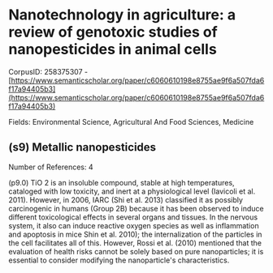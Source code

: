 # Nanotechnology in agriculture: a review of genotoxic studies of nanopesticides in animal cells

CorpusID: 258375307 - [https://www.semanticscholar.org/paper/c6060610198e8755ae9f6a507fda6f17a94405b3](https://www.semanticscholar.org/paper/c6060610198e8755ae9f6a507fda6f17a94405b3)

Fields: Environmental Science, Agricultural And Food Sciences, Medicine

## (s9) Metallic nanopesticides
Number of References: 4

(p9.0) TiO 2 is an insoluble compound, stable at high temperatures, cataloged with low toxicity, and inert at a physiological level (Iavicoli et al. 2011). However, in 2006, IARC (Shi et al. 2013) classified it as possibly carcinogenic in humans (Group 2B) because it has been observed to induce different toxicological effects in several organs and tissues. In the nervous system, it also can induce reactive oxygen species as well as inflammation and apoptosis in mice Shin et al. 2010); the internalization of the particles in the cell facilitates all of this. However, Rossi et al. (2010) mentioned that the evaluation of health risks cannot be solely based on pure nanoparticles; it is essential to consider modifying the nanoparticle's characteristics.
